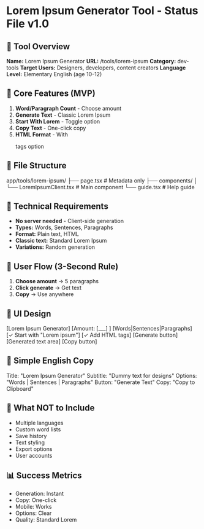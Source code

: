 # Lorem Ipsum Generator Tool - Status File v1.0

## 📌 Tool Overview

**Name:** Lorem Ipsum Generator
**URL:** /tools/lorem-ipsum
**Category:** dev-tools
**Target Users:** Designers, developers, content creators
**Language Level:** Elementary English (age 10-12)

## 🎯 Core Features (MVP)

1. **Word/Paragraph Count** - Choose amount
2. **Generate Text** - Classic Lorem Ipsum
3. **Start With Lorem** - Toggle option
4. **Copy Text** - One-click copy
5. **HTML Format** - With <p> tags option

## 📁 File Structure

app/tools/lorem-ipsum/
├── page.tsx # Metadata only
├── components/
│ └── LoremIpsumClient.tsx # Main component
└── guide.tsx # Help guide

## 🔧 Technical Requirements

- **No server needed** - Client-side generation
- **Types:** Words, Sentences, Paragraphs
- **Format:** Plain text, HTML
- **Classic text:** Standard Lorem Ipsum
- **Variations:** Random generation

## 💭 User Flow (3-Second Rule)

1. **Choose amount** → 5 paragraphs
2. **Click generate** → Get text
3. **Copy** → Use anywhere

## 🎨 UI Design

[Lorem Ipsum Generator]
[Amount: [___] ] [Words|Sentences|Paragraphs]
[✓ Start with "Lorem ipsum"]
[✓ Add HTML tags]
[Generate button]
[Generated text area]
[Copy button]

## 📝 Simple English Copy

Title: "Lorem Ipsum Generator"
Subtitle: "Dummy text for designs"
Options: "Words | Sentences | Paragraphs"
Button: "Generate Text"
Copy: "Copy to Clipboard"

## 🚫 What NOT to Include

- Multiple languages
- Custom word lists
- Save history
- Text styling
- Export options
- User accounts

## 📊 Success Metrics

- Generation: Instant
- Copy: One-click
- Mobile: Works
- Options: Clear
- Quality: Standard Lorem
